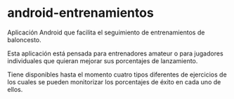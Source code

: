 # android-entrenamientos
Aplicación Android que facilita el seguimiento de entrenamientos de baloncesto.

Esta aplicación está pensada para entrenadores amateur o para jugadores individuales que quieran mejorar sus porcentajes de lanzamiento.

Tiene disponibles hasta el momento cuatro tipos diferentes de ejercicios de los cuales se pueden monitorizar los porcentajes de éxito en cada uno de ellos.
